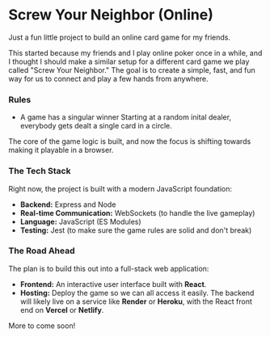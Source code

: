 # Screw Your Neighbor (Online)

Just a fun little project to build an online card game for my friends.

This started because my friends and I play online poker once in a while, and I thought I should make a similar setup for a different card game we play called "Screw Your Neighbor." The goal is to create a simple, fast, and fun way for us to connect and play a few hands from anywhere.

### Rules
* A game has a singular winner
Starting at a random inital dealer, everybody gets dealt a single card in a circle.

The core of the game logic is built, and now the focus is shifting towards making it playable in a browser.

### The Tech Stack

Right now, the project is built with a modern JavaScript foundation:

* **Backend:** Express and Node
* **Real-time Communication:** WebSockets (to handle the live gameplay)
* **Language:** JavaScript (ES Modules)
* **Testing:** Jest (to make sure the game rules are solid and don't break)

### The Road Ahead

The plan is to build this out into a full-stack web application:

* **Frontend:** An interactive user interface built with **React**.
* **Hosting:** Deploy the game so we can all access it easily. The backend will likely live on a service like **Render** or **Heroku**, with the React front end on **Vercel** or **Netlify**.

More to come soon!
